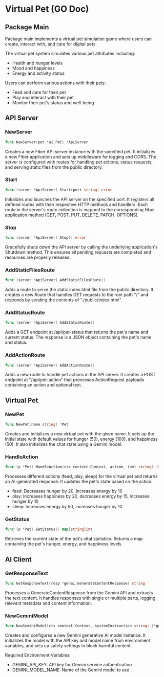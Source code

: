 # Virtual Pet (GO Doc)

## Package Main

Package main implements a virtual pet simulation game where users can create, interact with, and care for digital pets.

The virtual pet system simulates various pet attributes including:

- Health and hunger levels
- Mood and happiness
- Energy and activity status

Users can perform various actions with their pets:

- Feed and care for their pet
- Play and interact with their pet
- Monitor their pet's status and well-being

## API Server

### NewServer

```go
func NewServer(pet *ai.Pet) *ApiServer
```

Creates a new Fiber API server instance with the specified pet. It initializes a new Fiber application and sets up middleware for logging and CORS. The server is configured with routes for handling pet actions, status requests, and serving static files from the public directory.

### Start

```go
func (server *ApiServer) Start(port string) error
```

Initializes and launches the API server on the specified port. It registers all defined routes with their respective HTTP methods and handlers. Each route in the server's route collection is mapped to the corresponding Fiber application method (GET, POST, PUT, DELETE, PATCH, OPTIONS).

### Stop

```go
func (server *ApiServer) Stop() error
```

Gracefully shuts down the API server by calling the underlying application's Shutdown method. This ensures all pending requests are completed and resources are properly released.

### AddStaticFilesRoute

```go
func (server *ApiServer) AddStaticFilesRoute()
```

Adds a route to serve the static index.html file from the public directory. It creates a new Route that handles GET requests to the root path "/" and responds by sending the contents of "./public/index.html".

### AddStatusRoute

```go
func (server *ApiServer) AddStatusRoute()
```

Adds a GET endpoint at /api/pet-status that returns the pet's name and current status. The response is a JSON object containing the pet's name and status.

### AddActionRoute

```go
func (server *ApiServer) AddActionRoute()
```

Adds a new route to handle pet actions in the API server. It creates a POST endpoint at "/api/pet-action" that processes ActionRequest payloads containing an action and optional text.

## Virtual Pet

### NewPet

```go
func NewPet(name string) *Pet
```

Creates and initializes a new virtual pet with the given name. It sets up the initial state with default values for hunger (50), energy (100), and happiness (50). It also initializes the chat state using a Gemini model.

### HandleAction

```go
func (p *Pet) HandleAction(ctx context.Context, action, text string) (string, error)
```

Processes different actions (feed, play, sleep) for the virtual pet and returns an AI-generated response. It updates the pet's state based on the action:

- feed: Decreases hunger by 20, increases energy by 10
- play: Increases happiness by 20, decreases energy by 15, increases hunger by 10
- sleep: Increases energy by 50, increases hunger by 10

### GetStatus

```go
func (p *Pet) GetStatus() map[string]int
```

Retrieves the current state of the pet's vital statistics. Returns a map containing the pet's hunger, energy, and happiness levels.

## AI Client

### GetResponseText

```go
func GetResponseText(resp *genai.GenerateContentResponse) string
```

Processes a GenerateContentResponse from the Gemini API and extracts the text content. It handles responses with single or multiple parts, logging relevant metadata and content information.

### NewGeminiModel

```go
func NewGeminiModel(ctx context.Context, systemInstruction string) (*genai.GenerativeModel, error)
```

Creates and configures a new Gemini generative AI model instance. It initializes the model with the API key and model name from environment variables, and sets up safety settings to block harmful content.

Required Environment Variables:

- GEMINI_API_KEY: API key for Gemini service authentication
- GEMINI_MODEL_NAME: Name of the Gemini model to use
